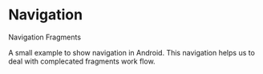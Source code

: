 # Navigation
Navigation Fragments 

A small example to show navigation in Android. This navigation helps us to deal with complecated fragments work flow.
